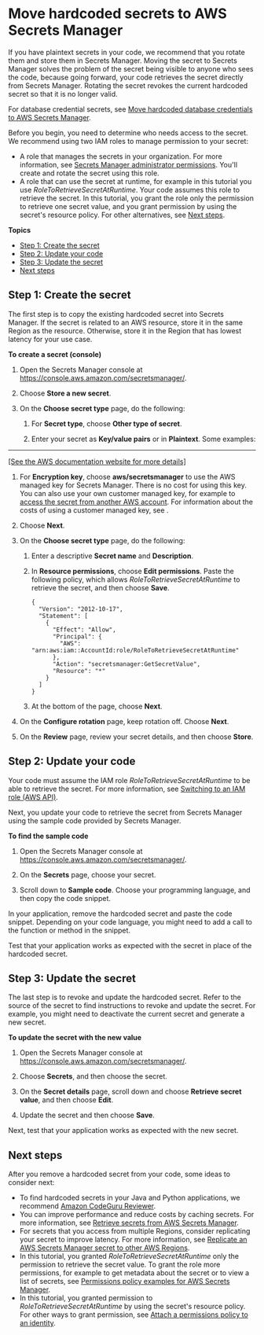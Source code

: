 # Move hardcoded secrets to AWS Secrets Manager<a name="hardcoded"></a>

If you have plaintext secrets in your code, we recommend that you rotate them and store them in Secrets Manager\. Moving the secret to Secrets Manager solves the problem of the secret being visible to anyone who sees the code, because going forward, your code retrieves the secret directly from Secrets Manager\. Rotating the secret revokes the current hardcoded secret so that it is no longer valid\. 

For database credential secrets, see [Move hardcoded database credentials to AWS Secrets Manager](hardcoded-db-creds.md)\.

Before you begin, you need to determine who needs access to the secret\. We recommend using two IAM roles to manage permission to your secret:
+ A role that manages the secrets in your organization\. For more information, see [Secrets Manager administrator permissions](auth-and-access.md#auth-and-access_admin)\. You'll create and rotate the secret using this role\.
+ A role that can use the secret at runtime, for example in this tutorial you use *RoleToRetrieveSecretAtRuntime*\. Your code assumes this role to retrieve the secret\. In this tutorial, you grant the role only the permission to retrieve one secret value, and you grant permission by using the secret's resource policy\. For other alternatives, see [Next steps](#hardcoded_step-next)\.

**Topics**
+ [Step 1: Create the secret](#hardcoded_step-1)
+ [Step 2: Update your code](#hardcoded_step-2)
+ [Step 3: Update the secret](#hardcoded_step-3)
+ [Next steps](#hardcoded_step-next)

## Step 1: Create the secret<a name="hardcoded_step-1"></a>

The first step is to copy the existing hardcoded secret into Secrets Manager\. If the secret is related to an AWS resource, store it in the same Region as the resource\. Otherwise, store it in the Region that has lowest latency for your use case\.

**To create a secret \(console\)**

1. Open the Secrets Manager console at [https://console\.aws\.amazon\.com/secretsmanager/](https://console.aws.amazon.com/secretsmanager/)\.

1. Choose **Store a new secret**\.

1. On the **Choose secret type** page, do the following:

   1. For **Secret type**, choose **Other type of secret**\.

   1. Enter your secret as **Key/value pairs** or in **Plaintext**\. Some examples:  
****    
[\[See the AWS documentation website for more details\]](http://docs.aws.amazon.com/secretsmanager/latest/userguide/hardcoded.html)

   1. For **Encryption key**, choose **aws/secretsmanager** to use the AWS managed key for Secrets Manager\. There is no cost for using this key\. You can also use your own customer managed key, for example to [access the secret from another AWS account](auth-and-access_examples_cross.md)\. For information about the costs of using a customer managed key, see [](intro.md#asm_pricing)\.

   1. Choose **Next**\.

1. On the **Choose secret type** page, do the following:

   1. Enter a descriptive **Secret name** and **Description**\. 

   1. In **Resource permissions**, choose **Edit permissions**\. Paste the following policy, which allows *RoleToRetrieveSecretAtRuntime* to retrieve the secret, and then choose **Save**\.

      ```
      {
        "Version": "2012-10-17",
        "Statement": [
          {
            "Effect": "Allow",
            "Principal": {
              "AWS": "arn:aws:iam::AccountId:role/RoleToRetrieveSecretAtRuntime"
            },
            "Action": "secretsmanager:GetSecretValue",
            "Resource": "*"
          }
        ]
      }
      ```

   1. At the bottom of the page, choose **Next**\.

1. On the **Configure rotation** page, keep rotation off\. Choose **Next**\.

1. On the **Review** page, review your secret details, and then choose **Store**\.

## Step 2: Update your code<a name="hardcoded_step-2"></a>

Your code must assume the IAM role *RoleToRetrieveSecretAtRuntime* to be able to retrieve the secret\. For more information, see [Switching to an IAM role \(AWS API\)](https://docs.aws.amazon.com/IAM/latest/UserGuide/id_roles_use_switch-role-api.html)\.

Next, you update your code to retrieve the secret from Secrets Manager using the sample code provided by Secrets Manager\. 

**To find the sample code**

1. Open the Secrets Manager console at [https://console\.aws\.amazon\.com/secretsmanager/](https://console.aws.amazon.com/secretsmanager/)\.

1. On the **Secrets** page, choose your secret\.

1. Scroll down to **Sample code**\. Choose your programming language, and then copy the code snippet\.

In your application, remove the hardcoded secret and paste the code snippet\. Depending on your code language, you might need to add a call to the function or method in the snippet\.

Test that your application works as expected with the secret in place of the hardcoded secret\.

## Step 3: Update the secret<a name="hardcoded_step-3"></a>

The last step is to revoke and update the hardcoded secret\. Refer to the source of the secret to find instructions to revoke and update the secret\. For example, you might need to deactivate the current secret and generate a new secret\.

**To update the secret with the new value**

1. Open the Secrets Manager console at [https://console\.aws\.amazon\.com/secretsmanager/](https://console.aws.amazon.com/secretsmanager/)\.

1. Choose **Secrets**, and then choose the secret\.

1. On the **Secret details** page, scroll down and choose **Retrieve secret value**, and then choose **Edit**\.

1. Update the secret and then choose **Save**\. 

Next, test that your application works as expected with the new secret\.

## Next steps<a name="hardcoded_step-next"></a>

After you remove a hardcoded secret from your code, some ideas to consider next:
+ To find hardcoded secrets in your Java and Python applications, we recommend [Amazon CodeGuru Reviewer](https://docs.aws.amazon.com/codeguru/latest/reviewer-ug/welcome.html)\.
+ You can improve performance and reduce costs by caching secrets\. For more information, see [Retrieve secrets from AWS Secrets Manager](retrieving-secrets.md)\.
+ For secrets that you access from multiple Regions, consider replicating your secret to improve latency\. For more information, see [Replicate an AWS Secrets Manager secret to other AWS Regions](create-manage-multi-region-secrets.md)\.
+ In this tutorial, you granted *RoleToRetrieveSecretAtRuntime* only the permission to retrieve the secret value\. To grant the role more permissions, for example to get metadata about the secret or to view a list of secrets, see [Permissions policy examples for AWS Secrets Manager](auth-and-access_examples.md)\. 
+ In this tutorial, you granted permission to *RoleToRetrieveSecretAtRuntime* by using the secret's resource policy\. For other ways to grant permission, see [Attach a permissions policy to an identity](auth-and-access_iam-policies.md)\.